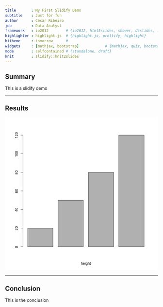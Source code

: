 ```yaml
---
title       : My First Slidify Demo
subtitle    : Just for fun
author      : César Ribeiro
job         : Data Analyst
framework   : io2012        # {io2012, html5slides, shower, dzslides, ...}
highlighter : highlight.js  # {highlight.js, prettify, highlight}
hitheme     : tomorrow      # 
widgets     : [mathjax, bootstrap]            # {mathjax, quiz, bootstrap}
mode        : selfcontained # {standalone, draft}
knit        : slidify::knit2slides
---
```


## Summary

This is a slidify demo

---
## Results

![plot of chunk unnamed-chunk-1](assets/fig/unnamed-chunk-1.png) 

---
## Conclusion
This is the conclusion





